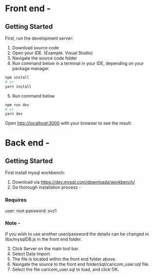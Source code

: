 # Front end -

## Getting Started
First, run the development server:

1. Download source code
2. Open your IDE. (Example. Visual Studio)
3. Navigate the source code folder
4. Run command below in a terminal in your IDE, depending on your package manager.

```bash
npm install
# or
yarn install
```

5. Run command below

```bash
npm run dev
# or
yarn dev
```

Open [http://localhost:3000](http://localhost:3000) with your browser to see the result.

# Back end -

## Getting Started
First install mysql workbench:

1. Download via https://dev.mysql.com/downloads/workbench/
2. Go thorough installation process - 

### Requires 
user: root
password: svz1

### Note -
If you wish to use another user/password the details can be changed in libs/mysqlDB.js in the front end folder.

3. Click Server on the main tool bar.
4. Select Data Import.
5. The file is located within the front end folder above.
6. Navigate the source to the front end folder/sql/caricom_user.sql file.
7. Select the file caricom_user.sql to load, and click OK.

